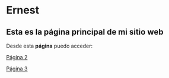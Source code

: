 # Ernest

## Esta es la página principal de mi sitio web

Desde esta **página** puedo acceder:

[Página 2](documento2.md)

[Página 3](documento3.md)

